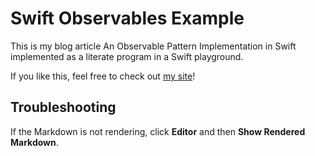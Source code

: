 # Swift Observables Example
This is my blog article An Observable Pattern Implementation in Swift implemented as a literate program in a Swift playground.

If you like this, feel free to check out [my site](http://colindrake.me)!

## Troubleshooting
If the Markdown is not rendering, click **Editor** and then **Show Rendered Markdown**.
